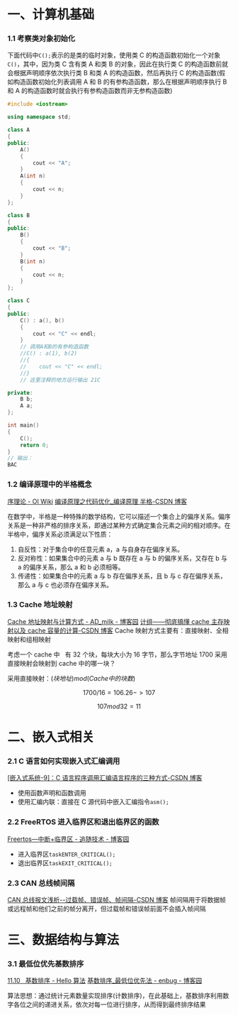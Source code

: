 # 一、计算机基础

### 1.1 考察类对象初始化

下面代码中`C();`表示的是类的临时对象，使用类 C 的构造函数初始化一个对象`C()`，其中，因为类 C 含有类 A 和类 B 的对象，因此在执行类 C 的构造函数前就会根据声明顺序依次执行类 B 和类 A 的构造函数，然后再执行 C 的构造函数(假如构造函数初始化列表调用 A 和 B 的有参构造函数，那么在根据声明顺序执行 B 和 A 的构造函数时就会执行有参构造函数而非无参构造函数)

```cpp
#include <iostream>

using namespace std;

class A
{
public:
    A()
    {
        cout << "A";
    }
    A(int n)
    {
	    cout << n;
    }
};

class B
{
public:
    B()
    {
        cout << "B";
    }
    B(int n)
    {
	    cout << n;
    }
};

class C
{
public:
    C() : a(), b()
    {
        cout << "C" << endl;
    }
    // 调用A和B的有参构造函数
    //C() : a(1), b(2)
    //{
    //    cout << "C" << endl;
    //}
    // 这里注释的地方运行输出 21C

private:
    B b;
    A a;
};

int main()
{
    C();
    return 0;
}
// 输出：
BAC
```

### 1.2 编译原理中的半格概念

[序理论 - OI Wiki](https://oi-wiki.org/math/order-theory/#%E6%9C%89%E5%90%91%E9%9B%86%E4%B8%8E%E6%A0%BC)
[编译原理之代码优化\_编译原理 半格-CSDN 博客](https://blog.csdn.net/qq_40722827/article/details/109461714)

在数学中，半格是一种特殊的数学结构，它可以描述一个集合上的偏序关系。偏序关系是一种非严格的排序关系，即通过某种方式确定集合元素之间的相对顺序。在半格中，偏序关系必须满足以下性质：

1. 自反性：对于集合中的任意元素 a，a 与自身存在偏序关系。
2. 反对称性：如果集合中的元素 a 与 b 既存在 a 与 b 的偏序关系，又存在 b 与 a 的偏序关系，那么 a 和 b 必须相等。
3. 传递性：如果集合中的元素 a 与 b 存在偏序关系，且 b 与 c 存在偏序关系，那么 a 与 c 也必须存在偏序关系。

### 1.3 Cache 地址映射

[Cache 地址映射与计算方式 - AD_milk - 博客园](https://www.cnblogs.com/AD-milk/p/13225494.html)
[计组——彻底搞懂 cache 主存映射以及 cache 容量的计算-CSDN 博客](https://blog.csdn.net/vavid317/article/details/110946947)
Cache 映射方式主要有：直接映射、全相映射和组相映射

考虑一个 cache 中   有 32 个块，每块大小为 16 字节，那么字节地址 1700 采用直接映射会映射到 cache 中的哪一块？

采用直接映射：$(块地址)mod(Cache中的块数)$

$$
1700/16=106.26 -> 107
$$

$$
107 mod 32 = 11
$$

# 二、嵌入式相关

### 2.1 C 语言如何实现嵌入式汇编调用

[\[嵌入式系统-9\]：C 语言程序调用汇编语言程序的三种方式-CSDN 博客](https://blog.csdn.net/HiWangWenBing/article/details/136083837)

- 使用函数声明和函数调用
- 使用汇编内联：直接在 C 源代码中嵌入汇编指令`asm();`

### 2.2 FreeRTOS 进入临界区和退出临界区的函数

[Freertos—中断+临界区 - 追随技术 - 博客园](https://www.cnblogs.com/545235abc/p/16170069.html)

- 进入临界区`taskENTER_CRITICAL();`
- 退出临界区`taskEXIT_CRITICAL();`

### 2.3 CAN 总线帧间隔

[CAN 总线报文浅析--过载帧、错误帧、帧间隔-CSDN 博客](https://blog.csdn.net/u012252959/article/details/83054474)
帧间隔用于将数据帧或远程帧和他们之前的帧分离开，但过载帧和错误帧前面不会插入帧间隔

# 三、数据结构与算法

### 3.1 最低位优先基数排序

[11.10   基数排序 - Hello 算法](https://www.hello-algo.com/chapter_sorting/radix_sort/)
[基数排序\_最低位优先法 - enbug - 博客园](https://www.cnblogs.com/enbug/p/16166718.html)

算法思想：通过统计元素数量实现排序(计数排序)，在此基础上，基数排序利用数字各位之间的递进关系，依次对每一位进行排序，从而得到最终排序结果
